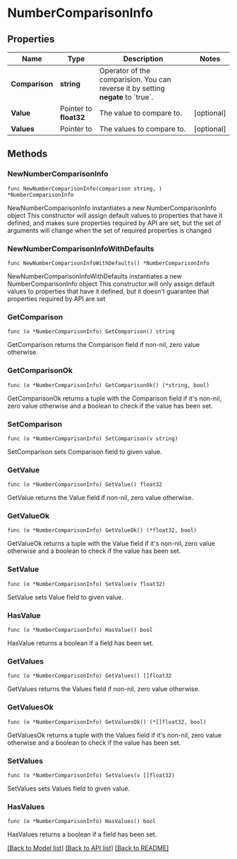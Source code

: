 # NumberComparisonInfo

## Properties

Name | Type | Description | Notes
------------ | ------------- | ------------- | -------------
**Comparison** | **string** | Operator of the comparision. You can reverse it by setting **negate** to &#x60;true&#x60;. | 
**Value** | Pointer to **float32** | The value to compare to. | [optional] 
**Values** | Pointer to  | The values to compare to. | [optional] 

## Methods

### NewNumberComparisonInfo

`func NewNumberComparisonInfo(comparison string, ) *NumberComparisonInfo`

NewNumberComparisonInfo instantiates a new NumberComparisonInfo object
This constructor will assign default values to properties that have it defined,
and makes sure properties required by API are set, but the set of arguments
will change when the set of required properties is changed

### NewNumberComparisonInfoWithDefaults

`func NewNumberComparisonInfoWithDefaults() *NumberComparisonInfo`

NewNumberComparisonInfoWithDefaults instantiates a new NumberComparisonInfo object
This constructor will only assign default values to properties that have it defined,
but it doesn't guarantee that properties required by API are set

### GetComparison

`func (o *NumberComparisonInfo) GetComparison() string`

GetComparison returns the Comparison field if non-nil, zero value otherwise.

### GetComparisonOk

`func (o *NumberComparisonInfo) GetComparisonOk() (*string, bool)`

GetComparisonOk returns a tuple with the Comparison field if it's non-nil, zero value otherwise
and a boolean to check if the value has been set.

### SetComparison

`func (o *NumberComparisonInfo) SetComparison(v string)`

SetComparison sets Comparison field to given value.


### GetValue

`func (o *NumberComparisonInfo) GetValue() float32`

GetValue returns the Value field if non-nil, zero value otherwise.

### GetValueOk

`func (o *NumberComparisonInfo) GetValueOk() (*float32, bool)`

GetValueOk returns a tuple with the Value field if it's non-nil, zero value otherwise
and a boolean to check if the value has been set.

### SetValue

`func (o *NumberComparisonInfo) SetValue(v float32)`

SetValue sets Value field to given value.

### HasValue

`func (o *NumberComparisonInfo) HasValue() bool`

HasValue returns a boolean if a field has been set.

### GetValues

`func (o *NumberComparisonInfo) GetValues() []float32`

GetValues returns the Values field if non-nil, zero value otherwise.

### GetValuesOk

`func (o *NumberComparisonInfo) GetValuesOk() (*[]float32, bool)`

GetValuesOk returns a tuple with the Values field if it's non-nil, zero value otherwise
and a boolean to check if the value has been set.

### SetValues

`func (o *NumberComparisonInfo) SetValues(v []float32)`

SetValues sets Values field to given value.

### HasValues

`func (o *NumberComparisonInfo) HasValues() bool`

HasValues returns a boolean if a field has been set.


[[Back to Model list]](../README.md#documentation-for-models) [[Back to API list]](../README.md#documentation-for-api-endpoints) [[Back to README]](../README.md)


